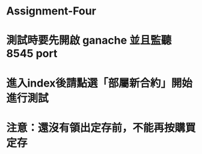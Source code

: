 # Assignment-Four
# 測試時要先開啟 ganache 並且監聽 8545 port
# 進入index後請點選「部屬新合約」開始進行測試
# 注意：還沒有領出定存前，不能再按購買定存
